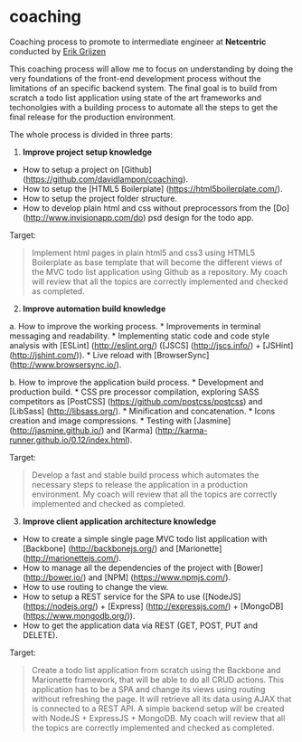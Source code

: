 # coaching
Coaching process to promote to intermediate engineer at __Netcentric__ conducted by [Erik Grijzen](https://github.com/ErikGrijzen)

This coaching process will allow me to focus on understanding by doing the very foundations of the front-end development process without the limitations of an specific backend system. The final goal is to build from scratch a todo list application using state of the art frameworks and techonolgies with a building process to automate all the steps to get the final release for the production environment. 

The whole process is divided in three parts:

1. __Improve project setup knowledge__
  * How to setup a project on [Github] (https://github.com/davidlampon/coaching).
  * How to setup the [HTML5 Boilerplate] (https://html5boilerplate.com/).
  * How to setup the project folder structure.
  * How to develop plain html and css without preprocessors from the [Do] (http://www.invisionapp.com/do) psd design for the todo app.
  
  Target:
  > Implement html pages in plain html5 and css3 using HTML5 Boilerplate as base template that will become the different views of the MVC todo list application using Github as a repository. My coach will review that all the topics are correctly implemented and checked as completed.

2. __Improve automation build knowledge__

  a. How to improve the working process.
    * Improvements in terminal messaging and readability.
    * Implementing static code and code style analysis with [ESLint] (http://eslint.org/) ([JSCS] (http://jscs.info/) + [JSHint] (http://jshint.com/)).
    * Live reload with [BrowserSync] (http://www.browsersync.io/).
    
  b. How to improve the application build process.
    * Development and production build.
    * CSS pre processor compilation, exploring SASS competitors as [PostCSS] (https://github.com/postcss/postcss) and [LibSass] (http://libsass.org/).
    * Minification and concatenation.
    * Icons creation and image compressions. 
    * Testing with [Jasmine] (http://jasmine.github.io/) and [Karma] (http://karma-runner.github.io/0.12/index.html).
    
  Target:
  > Develop a fast and stable build process which automates the necessary steps to release the application in a production environment. My coach will review that all the topics are correctly implemented and checked as completed.

3. __Improve client application architecture knowledge__
  * How to create a simple single page MVC todo list application with [Backbone] (http://backbonejs.org/) and [Marionette] (http://marionettejs.com/).
  * How to manage all the dependencies of the project with [Bower] (http://bower.io/) and [NPM] (https://www.npmjs.com/).
  * How to use routing to change the view.
  * How to setup a REST service for the SPA to use ([NodeJS] (https://nodejs.org/) + [Express] (http://expressjs.com/) + [MongoDB] (https://www.mongodb.org/)).
  * How to get the application data via REST (GET, POST, PUT and DELETE).

 Target:
  > Create a todo list application from scratch using the Backbone and Marionette framework, that will be able to do all CRUD actions. This application has to be a SPA and change its views using routing without refreshing the page. It will retrieve all its data using AJAX that is connected to a REST API. A simple backend setup will be created with NodeJS + ExpressJS + MongoDB. My coach will review that all the topics are correctly implemented and checked as completed.
